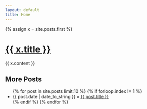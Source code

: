 ```yaml
---
layout: default
title: Home
---
```

<div id="post" class="markdown-body">
{% assign x = site.posts.first %}
<h1><a href="{{ x.url }}">{{ x.title }}</a></h1>
{{ x.content }}
</div>
<h2>More Posts</h2>
<ul class="posts">
{% for post in site.posts limit:10 %}
{% if forloop.index != 1 %}
<li><span>{{ post.date | date_to_string }}</span> &raquo; <a href="{{ post.url }}">{{ post.title }}</a></li>
{% endif %}
{% endfor %}
</ul>
